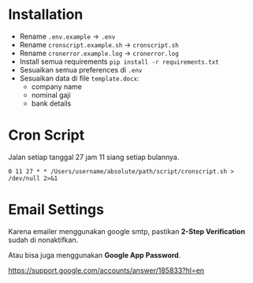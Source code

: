 # Installation

- Rename `.env.example` -> `.env`
- Rename `cronscript.example.sh` -> `cronscript.sh`
- Rename `cronerror.example.log` -> `cronerror.log`
- Install semua requirements `pip install -r requirements.txt`
- Sesuaikan semua preferences di `.env`
- Sesuaikan data di file `template.docx`:
  - company name
  - nominal gaji
  - bank details


# Cron Script

Jalan setiap tanggal 27 jam 11 siang setiap bulannya.

`0 11 27 * * /Users/username/absolute/path/script/cronscript.sh > /dev/null 2>&1`


# Email Settings

Karena emailer menggunakan google smtp, pastikan **2-Step Verification** sudah di nonaktifkan. 

Atau bisa juga menggunakan **Google App Password**.

https://support.google.com/accounts/answer/185833?hl=en
